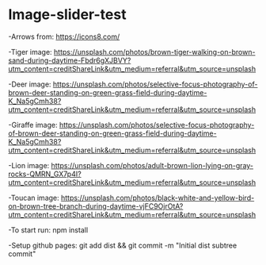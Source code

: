 # <a hrfer="https://valeriol94.github.io/Image-slider-test/">Image-slider-test </a>

-Arrows from: https://icons8.com/

-Tiger image: https://unsplash.com/photos/brown-tiger-walking-on-brown-sand-during-daytime-Fbdr6gXJBVY?utm_content=creditShareLink&utm_medium=referral&utm_source=unsplash

-Deer image: https://unsplash.com/photos/selective-focus-photography-of-brown-deer-standing-on-green-grass-field-during-daytime-K_Na5gCmh38?utm_content=creditShareLink&utm_medium=referral&utm_source=unsplash

-Giraffe image: https://unsplash.com/photos/selective-focus-photography-of-brown-deer-standing-on-green-grass-field-during-daytime-K_Na5gCmh38?utm_content=creditShareLink&utm_medium=referral&utm_source=unsplash

-Lion image: https://unsplash.com/photos/adult-brown-lion-lying-on-gray-rocks-QMRN_GX7p4I?utm_content=creditShareLink&utm_medium=referral&utm_source=unsplash

-Toucan image: https://unsplash.com/photos/black-white-and-yellow-bird-on-brown-tree-branch-during-daytime-vjFC9OjrOtA?utm_content=creditShareLink&utm_medium=referral&utm_source=unsplash

-To start run:
npm install

-Setup github pages:
git add dist && git commit -m "Initial dist subtree commit"
